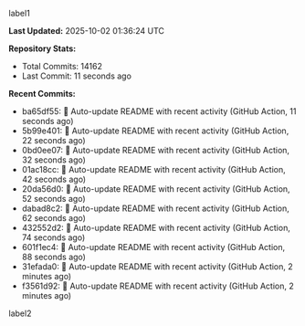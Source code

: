
label1 
<!-- ACTIVITY_START -->
**Last Updated:** 2025-10-02 01:36:24 UTC

**Repository Stats:**
- Total Commits: 14162
- Last Commit: 11 seconds ago

**Recent Commits:**
- ba65df55: 🤖 Auto-update README with recent activity (GitHub Action, 11 seconds ago)
- 5b99e401: 🤖 Auto-update README with recent activity (GitHub Action, 22 seconds ago)
- 0bd0ee07: 🤖 Auto-update README with recent activity (GitHub Action, 32 seconds ago)
- 01ac18cc: 🤖 Auto-update README with recent activity (GitHub Action, 42 seconds ago)
- 20da56d0: 🤖 Auto-update README with recent activity (GitHub Action, 52 seconds ago)
- dabad8c2: 🤖 Auto-update README with recent activity (GitHub Action, 62 seconds ago)
- 432552d2: 🤖 Auto-update README with recent activity (GitHub Action, 74 seconds ago)
- 601f1ec4: 🤖 Auto-update README with recent activity (GitHub Action, 88 seconds ago)
- 31efada0: 🤖 Auto-update README with recent activity (GitHub Action, 2 minutes ago)
- f3561d92: 🤖 Auto-update README with recent activity (GitHub Action, 2 minutes ago)
<!-- ACTIVITY_END -->

label2
